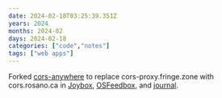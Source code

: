 ```yaml
---
date: 2024-02-18T03:25:39.351Z
years: 2024
months: 2024-02
days: 2024-02-18
categories: ["code","notes"]
tags: ["web apps"]
---
```

Forked [cors-anywhere](https://github.com/rosano/cors-anywhere) to replace cors-proxy.fringe.zone with cors.rosano.ca in [Joybox](https://github.com/rosano/joybox/commit/1cd924e7686a96985dac6838a1d8b1a085bd31bd), [OSFeedbox](https://github.com/olsk/OSFeedbox/commit/2d0d0e94c1d9a9c48a6ca6d27bd35f84d06f6e10), and [journal](https://github.com/rosano/journal/commit/de0769f7f8ecde24fb6d7d6593c09752504050e2).

